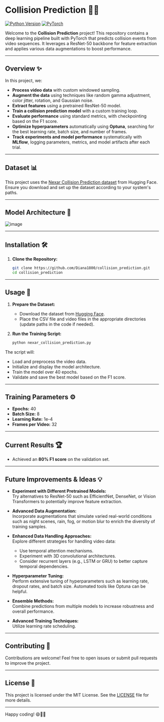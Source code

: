 # Collision Prediction 🚗💥

[![Python Version](https://img.shields.io/badge/python-3.8%2B-blue)](https://www.python.org/)
[![PyTorch](https://img.shields.io/badge/PyTorch-1.7+-orange)](https://pytorch.org/)

Welcome to the **Collision Prediction** project! This repository contains a deep learning pipeline built with PyTorch that predicts collision events from video sequences. It leverages a ResNet-50 backbone for feature extraction and applies various data augmentations to boost performance.

---

## Overview ✨

In this project, we:
- **Process video data** with custom windowed sampling.
- **Augment the data** using techniques like random gamma adjustment, color jitter, rotation, and Gaussian noise.
- **Extract features** using a pretrained ResNet-50 model.
- **Train a collision prediction model** with a custom training loop.
- **Evaluate performance** using standard metrics, with checkpointing based on the F1 score.
- **Optimize hyperparameters** automatically using **Optuna**, searching for the best learning rate, batch size, and number of frames.
- **Track experiments and model performance** systematically with **MLflow**, logging parameters, metrics, and model artifacts after each trial.

---

## Dataset 📊

This project uses the [Nexar Collision Prediction dataset](https://huggingface.co/datasets/nexar-ai/nexar_collision_prediction) from Hugging Face. 
Ensure you download and set up the dataset according to your system's paths.

---

## Model Architecture 🧠

![image](https://github.com/user-attachments/assets/96a75f61-dd89-49b8-9032-12896bea042a)


---

## Installation 🛠️

1. **Clone the Repository:**
    ```bash
    git clone https://github.com/Diana1800/collision_prediction.git
    cd collision_prediction
    ```

---

## Usage 🚀

1. **Prepare the Dataset:**
   - Download the dataset from [Hugging Face](https://huggingface.co/datasets/nexar-ai/nexar_collision_prediction).
   - Place the CSV file and video files in the appropriate directories (update paths in the code if needed).

2. **Run the Training Script:**
    ```bash
    python nexar_collision_prediction.py
    ```

The script will:
- Load and preprocess the video data.
- Initialize and display the model architecture.
- Train the model over 40 epochs.
- Validate and save the best model based on the F1 score.

---

## Training Parameters ⚙️

- **Epochs:** 40
- **Batch Size:** 8
- **Learning Rate:** 1e-4
- **Frames per Video:** 32

---

## Current Results 🏆

- Achieved an **80% F1 score** on the validation set.

---

## Future Improvements & Ideas 💡

- **Experiment with Different Pretrained Models:**  
  Try alternatives to ResNet-50 such as EfficientNet, DenseNet, or Vision Transformers to potentially improve feature extraction.
  
- **Advanced Data Augmentation:**  
  Incorporate augmentations that simulate varied real-world conditions such as night scenes, rain, fog, or motion blur to enrich the diversity of training samples.
  
- **Enhanced Data Handling Approaches:**  
  Explore different strategies for handling video data:
  - Use temporal attention mechanisms.
  - Experiment with 3D convolutional architectures.
  - Consider recurrent layers (e.g., LSTM or GRU) to better capture temporal dependencies.
  
- **Hyperparameter Tuning:**  
  Perform extensive tuning of hyperparameters such as learning rate, dropout rates, and batch size. Automated tools like Optuna can be helpful.
  
- **Ensemble Methods:**  
  Combine predictions from multiple models to increase robustness and overall performance.
  
- **Advanced Training Techniques:**  
  Utilize learning rate scheduling.

---

## Contributing 🤝

Contributions are welcome! Feel free to open issues or submit pull requests to improve the project.

---

## License 📄

This project is licensed under the MIT License. See the [LICENSE](LICENSE) file for more details.

---

Happy coding! 😄🚗💥

